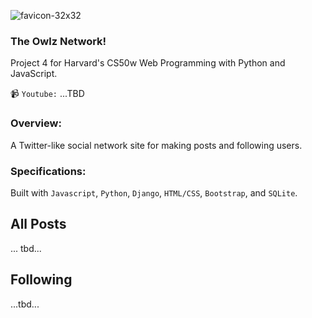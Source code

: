 ![favicon-32x32](https://user-images.githubusercontent.com/105305546/217112795-a09001ac-5781-48e0-a887-4677f4ad2750.png) 
### The Owlz Network!

Project 4 for Harvard's CS50w Web Programming with Python and JavaScript.

📹 `Youtube:` ...TBD

### Overview:
A Twitter-like social network site for making posts and following users.

### Specifications:
Built with `Javascript`, `Python`, `Django`, `HTML/CSS`, `Bootstrap`, and `SQLite`.

## All Posts
... tbd...

## Following
...tbd...
